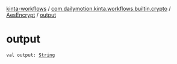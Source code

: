 [kinta-workflows](../../index.md) / [com.dailymotion.kinta.workflows.builtin.crypto](../index.md) / [AesEncrypt](index.md) / [output](./output.md)

# output

`val output: `[`String`](https://kotlinlang.org/api/latest/jvm/stdlib/kotlin/-string/index.html)